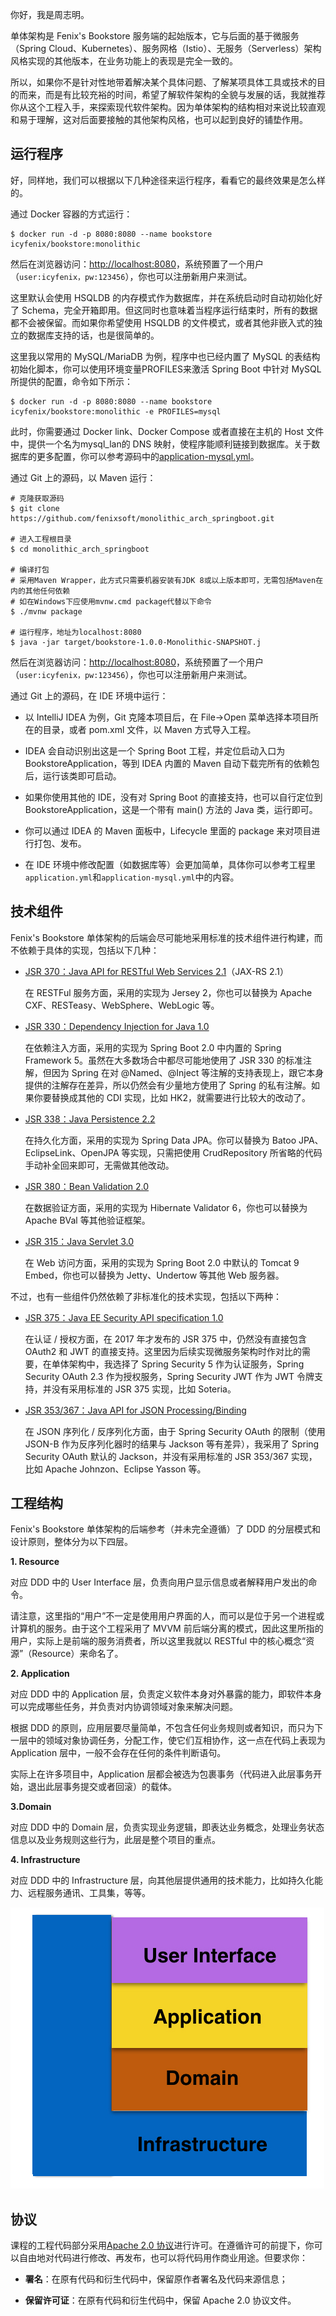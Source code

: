 你好，我是周志明。

单体架构是 Fenix's Bookstore 服务端的起始版本，它与后面的基于微服务（Spring Cloud、Kubernetes）、服务网格（Istio）、无服务（Serverless）架构风格实现的其他版本，在业务功能上的表现是完全一致的。

所以，如果你不是针对性地带着解决某个具体问题、了解某项具体工具或技术的目的而来，而是有比较充裕的时间，希望了解软件架构的全貌与发展的话，我就推荐你从这个工程入手，来探索现代软件架构。因为单体架构的结构相对来说比较直观和易于理解，这对后面要接触的其他架构风格，也可以起到良好的铺垫作用。

## 运行程序

好，同样地，我们可以根据以下几种途径来运行程序，看看它的最终效果是怎么样的。

通过 Docker 容器的方式运行：

```shell
$ docker run -d -p 8080:8080 --name bookstore icyfenix/bookstore:monolithic
```

然后在浏览器访问：[http://localhost:8080](http://localhost:8080)，系统预置了一个用户（`user:icyfenix，pw:123456`），你也可以注册新用户来测试。

这里默认会使用 HSQLDB 的内存模式作为数据库，并在系统启动时自动初始化好了 Schema，完全开箱即用。但这同时也意味着当程序运行结束时，所有的数据都不会被保留。而如果你希望使用 HSQLDB 的文件模式，或者其他非嵌入式的独立的数据库支持的话，也是很简单的。

这里我以常用的 MySQL/MariaDB 为例，程序中也已经内置了 MySQL 的表结构初始化脚本，你可以使用环境变量PROFILES来激活 Spring Boot 中针对 MySQL 所提供的配置，命令如下所示：

```shell
$ docker run -d -p 8080:8080 --name bookstore icyfenix/bookstore:monolithic -e PROFILES=mysql
```

此时，你需要通过 Docker link、Docker Compose 或者直接在主机的 Host 文件中，提供一个名为mysql\_lan的 DNS 映射，使程序能顺利链接到数据库。关于数据库的更多配置，你可以参考源码中的[application-mysql.yml](https://github.com/fenixsoft/monolithic_arch_springboot/blob/70f435911b0e0753d7e4cee27cd96304dbef786d/src/main/resources/application-mysql.yml)。

通过 Git 上的源码，以 Maven 运行：

```shell
# 克隆获取源码
$ git clone https://github.com/fenixsoft/monolithic_arch_springboot.git

# 进入工程根目录
$ cd monolithic_arch_springboot

# 编译打包
# 采用Maven Wrapper，此方式只需要机器安装有JDK 8或以上版本即可，无需包括Maven在内的其他任何依赖
# 如在Windows下应使用mvnw.cmd package代替以下命令
$ ./mvnw package

# 运行程序，地址为localhost:8080
$ java -jar target/bookstore-1.0.0-Monolithic-SNAPSHOT.j
```

然后在浏览器访问：[http://localhost:8080](http://localhost:8080)，系统预置了一个用户（`user:icyfenix，pw:123456`），你也可以注册新用户来测试。

通过 Git 上的源码，在 IDE 环境中运行：

* 以 IntelliJ IDEA 为例，Git 克隆本项目后，在 File->Open 菜单选择本项目所在的目录，或者 pom.xml 文件，以 Maven 方式导入工程。

* IDEA 会自动识别出这是一个 Spring Boot 工程，并定位启动入口为 BookstoreApplication，等到 IDEA 内置的 Maven 自动下载完所有的依赖包后，运行该类即可启动。

* 如果你使用其他的 IDE，没有对 Spring Boot 的直接支持，也可以自行定位到 BookstoreApplication，这是一个带有 main() 方法的 Java 类，运行即可。

* 你可以通过 IDEA 的 Maven 面板中，Lifecycle 里面的 package 来对项目进行打包、发布。

* 在 IDE 环境中修改配置（如数据库等）会更加简单，具体你可以参考工程里`application.yml`和`application-mysql.yml`中的内容。

## 技术组件

Fenix's Bookstore 单体架构的后端会尽可能地采用标准的技术组件进行构建，而不依赖于具体的实现，包括以下几种：

* [JSR 370：Java API for RESTful Web Services 2.1](https://jcp.org/en/jsr/detail?id=370)（JAX-RS 2.1）

    在 RESTFul 服务方面，采用的实现为 Jersey 2，你也可以替换为 Apache CXF、RESTeasy、WebSphere、WebLogic 等。

* [JSR 330：Dependency Injection for Java 1.0](https://jcp.org/en/jsr/detail?id=330)

    在依赖注入方面，采用的实现为 Spring Boot 2.0 中内置的 Spring Framework 5。虽然在大多数场合中都尽可能地使用了 JSR 330 的标准注解，但因为 Spring 在对 @Named、@Inject 等注解的支持表现上，跟它本身提供的注解存在差异，所以仍然会有少量地方使用了 Spring 的私有注解。如果你要替换成其他的 CDI 实现，比如 HK2，就需要进行比较大的改动了。

* [JSR 338：Java Persistence 2.2](https://jcp.org/en/jsr/detail?id=338)

    在持久化方面，采用的实现为 Spring Data JPA。你可以替换为 Batoo JPA、EclipseLink、OpenJPA 等实现，只需把使用 CrudRepository 所省略的代码手动补全回来即可，无需做其他改动。

* [JSR 380：Bean Validation 2.0](https://jcp.org/en/jsr/detail?id=380)

    在数据验证方面，采用的实现为 Hibernate Validator 6，你也可以替换为 Apache BVal 等其他验证框架。

* [JSR 315：Java Servlet 3.0](https://jcp.org/en/jsr/detail?id=315)

    在 Web 访问方面，采用的实现为 Spring Boot 2.0 中默认的 Tomcat 9 Embed，你也可以替换为 Jetty、Undertow 等其他 Web 服务器。

不过，也有一些组件仍然依赖了非标准化的技术实现，包括以下两种：

* [JSR 375：Java EE Security API specification 1.0](https://jcp.org/en/jsr/detail?id=375)

    在认证 / 授权方面，在 2017 年才发布的 JSR 375 中，仍然没有直接包含 OAuth2 和 JWT 的直接支持。这里因为后续实现微服务架构时作对比的需要，在单体架构中，我选择了 Spring Security 5 作为认证服务，Spring Security OAuth 2.3 作为授权服务，Spring Security JWT 作为 JWT 令牌支持，并没有采用标准的 JSR 375 实现，比如 Soteria。

* [JSR 353/367：Java API for JSON Processing/Binding](https://jcp.org/en/jsr/detail?id=353)

    在 JSON 序列化 / 反序列化方面，由于 Spring Security OAuth 的限制（使用 JSON-B 作为反序列化器时的结果与 Jackson 等有差异），我采用了 Spring Security OAuth 默认的 Jackson，并没有采用标准的 JSR 353/367 实现，比如 Apache Johnzon、Eclipse Yasson 等。

## 工程结构

Fenix's Bookstore 单体架构的后端参考（并未完全遵循）了 DDD 的分层模式和设计原则，整体分为以下四层。

**1\. Resource**

对应 DDD 中的 User Interface 层，负责向用户显示信息或者解释用户发出的命令。

请注意，这里指的“用户”不一定是使用用户界面的人，而可以是位于另一个进程或计算机的服务。由于这个工程采用了 MVVM 前后端分离的模式，因此这里所指的用户，实际上是前端的服务消费者，所以这里我就以 RESTful 中的核心概念“资源”（Resource）来命名了。

**2\. Application**

对应 DDD 中的 Application 层，负责定义软件本身对外暴露的能力，即软件本身可以完成哪些任务，并负责对内协调领域对象来解决问题。

根据 DDD 的原则，应用层要尽量简单，不包含任何业务规则或者知识，而只为下一层中的领域对象协调任务，分配工作，使它们互相协作，这一点在代码上表现为 Application 层中，一般不会存在任何的条件判断语句。

实际上在许多项目中，Application 层都会被选为包裹事务（代码进入此层事务开始，退出此层事务提交或者回滚）的载体。

**3.Domain**

对应 DDD 中的 Domain 层，负责实现业务逻辑，即表达业务概念，处理业务状态信息以及业务规则这些行为，此层是整个项目的重点。

**4\. Infrastructure**

对应 DDD 中的 Infrastructure 层，向其他层提供通用的技术能力，比如持久化能力、远程服务通讯、工具集，等等。

![](7d5d736b0ff7cd6ef8c8913ea1d2945d.jpg)

## 协议

课程的工程代码部分采用[Apache 2.0 协议](https://www.apache.org/licenses/LICENSE-2.0)进行许可。在遵循许可的前提下，你可以自由地对代码进行修改、再发布，也可以将代码用作商业用途。但要求你：

* **署名**：在原有代码和衍生代码中，保留原作者署名及代码来源信息；

* **保留许可证**：在原有代码和衍生代码中，保留 Apache 2.0 协议文件。